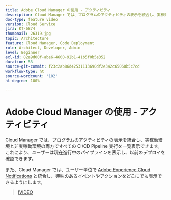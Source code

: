 ```yaml
---
title: Adobe Cloud Manager の使用 - アクティビティ
description: Cloud Manager では、プログラムのアクティビティの表示を統合し、実稼動環境と非実稼動環境の両方ですべての CI/CD Pipeline 実行を一覧表示できます。これにより、ユーザーは現在進行中のパイプラインを表示し、以前のデプロイを確認できます。
doc-type: feature video
version: Cloud Service
jira: KT-6874
thumbnail: 26319.jpg
topic: Architecture
feature: Cloud Manager, Code Deployment
role: Architect, Developer, Admin
level: Beginner
exl-id: 82a9d00f-abe6-4600-92b1-41b5f0b5e352
duration: 53
source-git-commit: f23c2ab86d42531113690df2e342c65060b5c7cd
workflow-type: ht
source-wordcount: '102'
ht-degree: 100%

---
```


# Adobe Cloud Manager の使用 - アクティビティ

Cloud Manager では、プログラムのアクティビティの表示を統合し、実稼動環境と非実稼動環境の両方ですべての CI/CD Pipeline 実行を一覧表示できます。これにより、ユーザーは現在進行中のパイプラインを表示し、以前のデプロイを確認できます。

また、Cloud Manager では、ユーザー単位で [Adobe Experience Cloud Notifications](https://experienceleague.adobe.com/docs/experience-manager-cloud-manager/using/how-to-use/notifications.html?lang=ja) と統合し、興味のあるイベントやアクションをどこにでも表示できるようにします。

>[!VIDEO](https://video.tv.adobe.com/v/26319?quality=12&learn=on)
